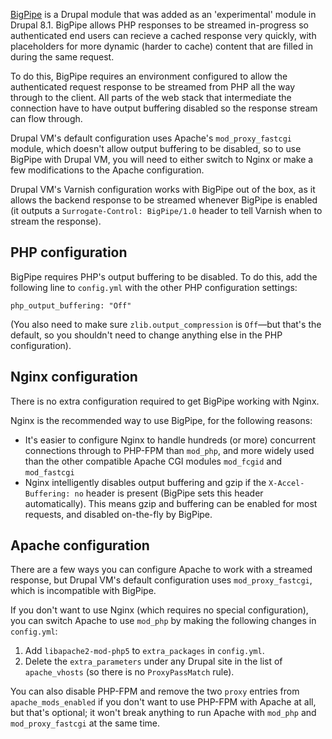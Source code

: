 [BigPipe](https://www.drupal.org/documentation/modules/big_pipe) is a Drupal module that was added as an 'experimental' module in Drupal 8.1. BigPipe allows PHP responses to be streamed in-progress so authenticated end users can recieve a cached response very quickly, with placeholders for more dynamic (harder to cache) content that are filled in during the same request.

To do this, BigPipe requires an environment configured to allow the authenticated request response to be streamed from PHP all the way through to the client. All parts of the web stack that intermediate the connection have to have output buffering disabled so the response stream can flow through.

Drupal VM's default configuration uses Apache's `mod_proxy_fastcgi` module, which doesn't allow output buffering to be disabled, so to use BigPipe with Drupal VM, you will need to either switch to Nginx or make a few modifications to the Apache configuration.

Drupal VM's Varnish configuration works with BigPipe out of the box, as it allows the backend response to be streamed whenever BigPipe is enabled (it outputs a `Surrogate-Control: BigPipe/1.0` header to tell Varnish when to stream the response).

## PHP configuration

BigPipe requires PHP's output buffering to be disabled. To do this, add the following line to `config.yml` with the other PHP configuration settings:

    php_output_buffering: "Off"

(You also need to make sure `zlib.output_compression` is `Off`—but that's the default, so you shouldn't need to change anything else in the PHP configuration).

## Nginx configuration

There is no extra configuration required to get BigPipe working with Nginx.

Nginx is the recommended way to use BigPipe, for the following reasons:

  - It's easier to configure Nginx to handle hundreds (or more) concurrent connections through to PHP-FPM than `mod_php`, and more widely used than the other compatible Apache CGI modules `mod_fcgid` and `mod_fastcgi`
  - Nginx intelligently disables output buffering and gzip if the `X-Accel-Buffering: no` header is present (BigPipe sets this header automatically). This means gzip and buffering can be enabled for most requests, and disabled on-the-fly by BigPipe.

## Apache configuration

There are a few ways you can configure Apache to work with a streamed response, but Drupal VM's default configuration uses `mod_proxy_fastcgi`, which is incompatible with BigPipe.

If you don't want to use Nginx (which requires no special configuration), you can switch Apache to use `mod_php` by making the following changes in `config.yml`:

  1. Add `libapache2-mod-php5` to `extra_packages` in `config.yml`.
  2. Delete the `extra_parameters` under any Drupal site in the list of `apache_vhosts` (so there is no `ProxyPassMatch` rule).

You can also disable PHP-FPM and remove the two `proxy` entries from `apache_mods_enabled` if you don't want to use PHP-FPM with Apache at all, but that's optional; it won't break anything to run Apache with `mod_php` and `mod_proxy_fastcgi` at the same time.

